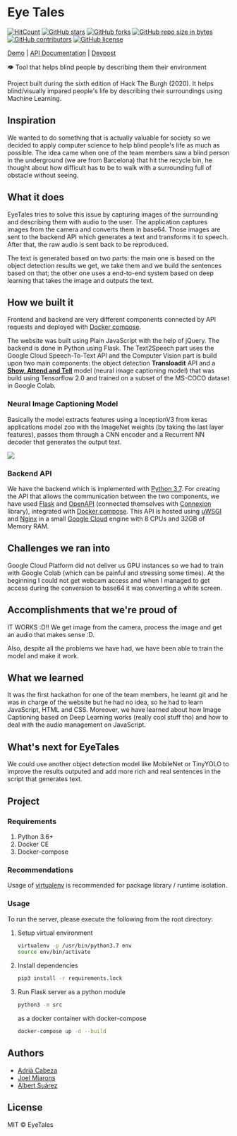 # Eye Tales

[![HitCount](http://hits.dwyl.io/joelmoff/eye-tales.svg)](http://hits.dwyl.io/joelmoff/eye-tales)
[![GitHub stars](https://img.shields.io/github/stars/joelmoff/eye-tales.svg)](https://GitHub.com/joelmoff/eye-tales/stargazers/)
[![GitHub forks](https://img.shields.io/github/forks/joelmoff/eye-tales.svg)](https://GitHub.com/joelmoff/eye-tales/network/)
[![GitHub repo size in bytes](https://img.shields.io/github/repo-size/joelmoff/eye-tales.svg)](https://github.com/joelmoff/eye-tales)
[![GitHub contributors](https://img.shields.io/github/contributors/joelmoff/eye-tales.svg)](https://GitHub.com/joelmoff/eye-tales/graphs/contributors/)
[![GitHub license](https://img.shields.io/github/license/joelmoff/eye-tales.svg)](https://github.com/joelmoff/eye-tales/blob/master/LICENSE)

[Demo](https://eyetales.asuarez.dev) | [API Documentation](https://api.eyetales.asuarez.dev/ui) | [Devpost](https://devpost.com/software/eyetales)

👁 Tool that helps blind people by describing them their environment

Project built during the sixth edition of Hack The Burgh (2020). It helps blind/visually impared people's life by describing their surroundings using Machine Learning. 

## Inspiration

We wanted to do something that is actually valuable for society so we decided to apply computer science to help blind people's life as much as possible. The idea came when one of the team members saw a blind person in the underground (we are from Barcelona) that hit the recycle bin, he thought about how difficult has to be to walk with a surrounding full of obstacle without seeing. 

## What it does

EyeTales tries to solve this issue by capturing images of the surrounding and describing them with audio to the user. The application captures images from the camera and converts them in base64. Those images are sent to the backend API which generates a text and transforms it to speech. After that, the raw audio is sent back to be reproduced.

The text is generated based on two parts:  the main one is based on the object detection results we get, we take them and we build the sentences based on that; the other one uses a end-to-end system based on deep learning that takes the image and outputs the text.

## How we built it

Frontend and backend are very different components connected by API requests and deployed with [Docker compose](https://docs.docker.com/compose/).

The website was built using Plain JavaScript with the help of jQuery. The backend is done in Python using Flask. The Text2Speech part uses the Google Cloud Speech-To-Text API and the Computer Vision part is build upon two main components: the object detection **Transloadit** API and a [**Show, Attend and Tell**](https://arxiv.org/pdf/1502.03044.pdf) model (neural image captioning model) that was build using Tensorflow 2.0 and trained on a subset of the MS-COCO dataset in Google Colab. 

### Neural Image Captioning Model

Basically the model extracts features using a InceptionV3 from keras applications model zoo with the ImageNet weights (by taking the last layer features), passes them through a CNN encoder and a Recurrent NN decoder that generates the output text.

![](https://kelvinxu.github.io/projects/diags/model_diag.png)

### Backend API

We have the backend which is implemented with [Python 3.7](https://www.python.org/downloads/release/python-370/). For creating the API that allows the communication between the two components, we have used [Flask](https://www.palletsprojects.com/p/flask/) and [OpenAPI](https://swagger.io/specification/) (connected themselves with [Connexion](https://github.com/zalando/connexion) library), integrated with [Docker compose](https://docs.docker.com/compose/). This API is hosted using [uWSGI](https://uwsgi-docs.readthedocs.io/en/latest/) and [Nginx](https://www.nginx.com/) in a small [Google Cloud](https://cloud.google.com/) engine with 8 CPUs and 32GB of Memory RAM.

## Challenges we ran into

Google Cloud Platform did not deliver us GPU instances so we had to train with Google Colab (which can be painful and stressing some times).
At the beginning I could not get webcam access and when I managed to get access during the conversion to base64 it was converting a white screen.

## Accomplishments that we're proud of

IT WORKS :D!! We get image from the camera, process the image and get an audio that makes sense :D.

Also, despite all the problems we have had, we have been able to train the model and make it work. 

## What we learned

It was the first hackathon for one of the team members, he learnt git and he was in charge of the website but he had no idea, so he had to learn JavaScript, HTML and CSS.
Moreover, we have learned about how Image Captioning based on Deep Learning works (really cool stuff tho) and how to deal with the audio management on JavaScript.

## What's next for EyeTales

We could use another object detection model like MobileNet or TinyYOLO to improve the results outputed and add more rich and real sentences in the script that generates text.  

## Project

### Requirements

1. Python 3.6+
2. Docker CE
3. Docker-compose

### Recommendations

Usage of [virtualenv](https://realpython.com/blog/python/python-virtual-environments-a-primer/) is recommended for package library / runtime isolation.

### Usage

To run the server, please execute the following from the root directory:

1. Setup virtual environment

    ```bash
    virtualenv -p /usr/bin/python3.7 env
    source env/bin/activate
    ```

2. Install dependencies

    ```bash
    pip3 install -r requirements.lock
    ```

3. Run Flask server as a python module

    ```bash
    python3 -m src
    ```
    
    as a docker container with docker-compose

    ```bash
    docker-compose up -d --build
    ```

## Authors

- [Adrià Cabeza](https://github.com/adriacabeza)
- [Joel Miarons](https://github.com/joelmoff)
- [Albert Suàrez](https://github.com/AlbertSuarez)

## License

MIT © EyeTales
